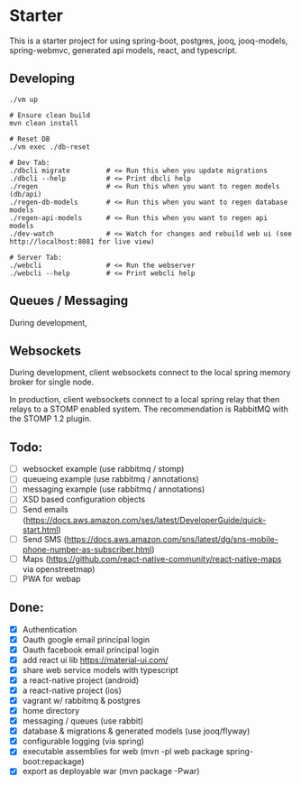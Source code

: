 Starter 
========

This is a starter project for using spring-boot, postgres, jooq, jooq-models, spring-webmvc, generated api models, react, and typescript.
   
## Developing

    ./vm up
    
    # Ensure clean build
    mvn clean install
    
    # Reset DB
    ./vm exec ./db-reset
    
    # Dev Tab:
    ./dbcli migrate         # <= Run this when you update migrations
    ./dbcli --help          # <= Print dbcli help
    ./regen                 # <= Run this when you want to regen models (db/api)
    ./regen-db-models       # <= Run this when you want to regen database models
    ./regen-api-models      # <= Run this when you want to regen api models
    ./dev-watch             # <= Watch for changes and rebuild web ui (see http://localhost:8081 for live view)
    
    # Server Tab:
    ./webcli                # <= Run the webserver
    ./webcli --help         # <= Print webcli help
    

## Queues / Messaging

During development, 

## Websockets

During development, client websockets connect to the local spring memory broker for single node.

In production, client websockets connect to a local spring relay that then relays to a STOMP enabled
system. The recommendation is RabbitMQ with the STOMP 1.2 plugin. 

## Todo:

- [ ] websocket example (use rabbitmq / stomp)
- [ ] queueing example (use rabbitmq / annotations)
- [ ] messaging example (use rabbitmq / annotations)
- [ ] XSD based configuration objects
- [ ] Send emails (https://docs.aws.amazon.com/ses/latest/DeveloperGuide/quick-start.html)
- [ ] Send SMS (https://docs.aws.amazon.com/sns/latest/dg/sns-mobile-phone-number-as-subscriber.html)
- [ ] Maps (https://github.com/react-native-community/react-native-maps via openstreetmap)
- [ ] PWA for webap

## Done:

- [x] Authentication
- [x] Oauth google email principal login
- [x] Oauth facebook email principal login
- [x] add react ui lib https://material-ui.com/
- [x] share web service models with typescript 
- [x] a react-native project (android)
- [x] a react-native project (ios)
- [x] vagrant w/ rabbitmq & postgres
- [x] home directory
- [x] messaging / queues (use rabbit)
- [x] database & migrations & generated models (use jooq/flyway)
- [x] configurable logging (via spring)
- [x] executable assemblies for web (mvn -pl web package spring-boot:repackage)
- [x] export as deployable war (mvn package -Pwar)
